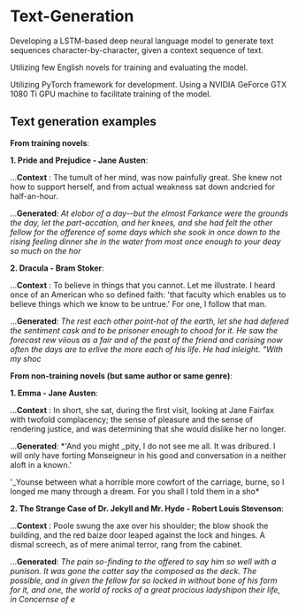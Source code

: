 # Text-Generation

Developing a LSTM-based deep neural language model to generate text sequences character-by-character, given a context sequence of text.

Utilizing few English novels for training and evaluating the model.

Utilizing PyTorch framework for development. Using a NVIDIA GeForce GTX 1080 Ti GPU machine to facilitate training of the model.


## Text generation examples

**From training novels**:

**1. Pride and Prejudice - Jane Austen**:

...**Context** : The tumult of her mind, was now painfully great. She knew not how to support herself, and from actual weakness sat down andcried for half-an-hour. 

...**Generated**: *At elobor of a day--but the elmost Farkance were the grounds the day, let the part-accation, and her knees, and she had felt the other fellow for the ofference of some days which she sook in once down to the rising feeling dinner she in the water from most once enough to your deay so much on the hor*

**2. Dracula - Bram Stoker**:

...**Context** : To believe in things that you cannot. Let me illustrate. I heard once of an American who so defined faith: 'that faculty which enables us to believe things which we know to be untrue.' For one, I follow that man. 

...**Generated**: *The rest each other point-hot of the earth, let she had defered the sentiment cask and to be prisoner enough to chood for it. He saw the forecast rew viious as a fair and of the past of the friend and carising now often the days are to erlive the more each of his life. He had inleight. "With my shoc*


**From non-training novels (but same author or same genre)**:

**1. Emma - Jane Austen**:

...**Context** : In short, she sat, during the first visit, looking at Jane Fairfax with twofold complacency; the sense of pleasure and the sense of rendering justice, and was determining that she would dislike her no longer. 

...**Generated**: *'And you might _pity, I do not see me all. It was dribured. I will only have forting Monseigneur in his good and conversation in a neither aloft in a known.'

'_Younse between what a horrible more cowfort of the carriage, burne, so I longed me many through a dream. For you
shall I told them in a sho*

**2. The Strange Case of Dr. Jekyll and Mr. Hyde - Robert Louis Stevenson**:

...**Context** : Poole swung the axe over his shoulder; the blow shook the building, and the red baize door leaped against the lock and hinges. A dismal screech, as of mere animal terror, rang from the cabinet. 

...**Generated**: *The pain so-finding to the offered to say him so well with a punison. It was gone the catter say the composed as the deck. The possible, and in given the fellow for so locked in without bone of his form for it, and one, the world of rocks of a great procious ladyshipon their life, in Concernse of e*
